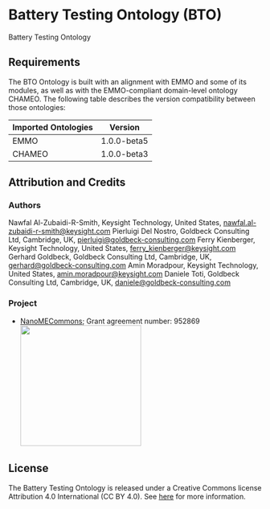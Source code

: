 # Battery Testing Ontology (BTO)

Battery Testing Ontology

## Requirements

The BTO Ontology is built with an alignment with EMMO and some of its modules, as well as with the EMMO-compliant domain-level ontology CHAMEO. The following table describes the version compatibility between those ontologies:

| Imported Ontologies | Version           |
| ------------------- | ----------------- |
| EMMO                | 1.0.0-beta5       |
| CHAMEO              | 1.0.0-beta3       |

## Attribution and Credits

### Authors
Nawfal Al-Zubaidi-R-Smith, Keysight Technology, United States, nawfal.al-zubaidi-r-smith@keysight.com
Pierluigi Del Nostro, Goldbeck Consulting Ltd, Cambridge, UK, pierluigi@goldbeck-consulting.com
Ferry Kienberger, Keysight Technology, United States, ferry_kienberger@keysight.com
Gerhard Goldbeck, Goldbeck Consulting Ltd, Cambridge, UK, gerhard@goldbeck-consulting.com
Amin Moradpour, Keysight Technology, United States, amin.moradpour@keysight.com
Daniele Toti, Goldbeck Consulting Ltd, Cambridge, UK, daniele@goldbeck-consulting.com

### Project
- [NanoMECommons](https://www.nanomecommons.net/); Grant agreement number: 952869 <img src="https://www.nanomecommons.net/wp-content/uploads/2021/04/web-logo2-1.jpg"  width="240">

## License

The Battery Testing Ontology is released under a Creative Commons license Attribution 4.0 International (CC BY 4.0). See [here](https://creativecommons.org/licenses/by/4.0/legalcode) for more information.
